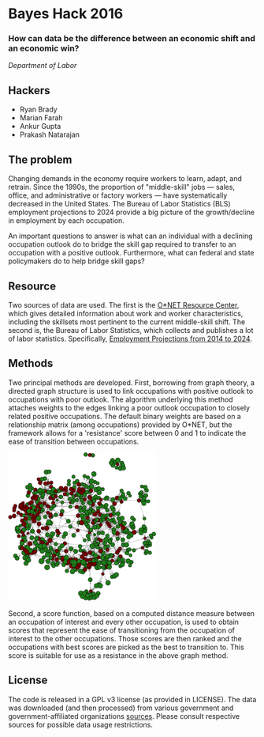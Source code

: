 

# Bayes Hack 2016

###  How can data be the difference between an economic shift and an economic win?
_Department of Labor_

## Hackers

- Ryan Brady
- Marian Farah
- Ankur Gupta
- Prakash Natarajan


## The problem

Changing demands in the economy require workers to learn, adapt, and retrain. Since the 1990s, the proportion of "middle-skill" jobs — sales, office, and administrative or factory workers — have systematically decreased in the United States. The Bureau of Labor Statistics (BLS) employment projections to 2024 provide a big picture of the growth/decline in employment by each occupation. 

An important questions to answer is what can an individual with a declining occupation outlook do to bridge the skill gap required to transfer to an occupation with a positive outlook. Furthermore, what can federal and state policymakers do to help bridge skill gaps?


## Resource

Two sources of data are used. The first is the [O*NET Resource Center](http://www.onetcenter.org/database.html?p=2), which gives detailed information about work and worker characteristics, including the skillsets most pertinent to the current middle-skill shift. The second is, the Bureau of Labor Statistics, which collects and publishes a lot of labor statistics. Specifically, [Employment Projections from 2014 to 2024](http://www.bls.gov/emp/).

## Methods

Two principal methods are developed. First, borrowing from graph theory, a directed graph structure is used to link occupations with positive outlook to occupations with poor outlook. The algorithm underlying this method attaches weights to the edges linking a poor outlook occupation to closely related positive occupations. The default binary weights are based on a relationship matrix (among occupations) provided by O*NET, but the framework allows for a 'resistance' score between 0 and 1 to indicate the ease of transition between occupations.

![Graph linking occupations](main.png)


Second, a score function, based on a computed distance measure between an occupation of interest and every other occupation, is used to obtain scores that represent the ease of transitioning from the occupation of interest to the other occupations. Those scores are then ranked and the occupations with best scores are picked as the best to transition to. This score is suitable for use as a resistance in the above graph method.

## License

The code is released in a GPL v3 license (as provided in LICENSE). The data was downloaded (and then processed) from various government and government-affiliated organizations [sources](http://bayeshack.org/labor.html). Please consult respective sources for possible data usage restrictions.

